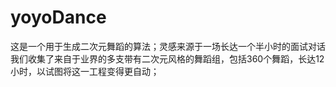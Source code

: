 # yoyoDance
这是一个用于生成二次元舞蹈的算法；灵感来源于一场长达一个半小时的面试对话
我们收集了来自于业界的多支带有二次元风格的舞蹈组，包括360个舞蹈，长达12小时，以试图将这一工程变得更自动；
